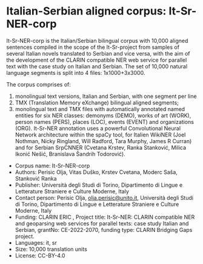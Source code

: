 # Italian-Serbian aligned corpus: It-Sr-NER-corp

 It-Sr-NER-corp is the Italian/Serbian bilingual corpus with 10,000 aligned sentences compiled in the scope of the It-Sr-project from samples of several Italian novels translated to Serbian and vice versa,  with the aim of the development of the CLARIN compatible NER web service for parallel text with the case study on Italian and Serbian. The set of 10,000 natural language segments is split into 4 files: 1x1000+3x3000. 
 
 The corpus comprises of: 
 1) monolingual text versions,  Italian and Serbian, with one segment per line 
 2) TMX (Translation Memory eXchange) bilingual aligned segments; 
 3) monolingual text and TMX files with automatically annotated named entities for six NER classes: demonyms (DEMO), works of art (WORK), person names (PERS), places (LOC), events (EVENT) and organizations (ORG). It-Sr-NER annotation uses a powerful Convolutional Neural Network architecture within the spaCy tool, for Italien WikiNER (Joel Nothman, Nicky Ringland, Will Radford, Tara Murphy, James R Curran) and for Serbian SrpCNNER (Cvetana Krstev, Ranka Stanković, Milica Ikonić Nešić, Branislava Šandrih Todorović).
 
- Corpus name: It-Sr-NER-corp 
- Authors: Perisic Olja, Vitas Duško, Krstev Cvetana, Moderc Saša, Stanković Ranka 
- Publisher: Università degli Studi di Torino, Dipartimento di Lingue e Letterature Straniere e Culture Moderne, Italy
- Contact person: Perisic Olja, olja.perisic@unito.it, Università degli Studi di Torino, Dipartimento di Lingue e Letterature Straniere e Culture Moderne, Italy
- Funding: CLARIN ERIC , Project title: It-Sr-NER: CLARIN compatible NER and geoparsing web services for parallel texts: case study Italian and Serbian, grantNo:  CE-2022-2070, funding type:  CLARIN Bridging Gaps project.
- Languages: it, sr
- Size: 10,000 translation units
- License: CC-BY-4.0


